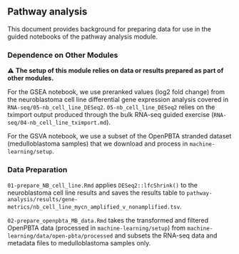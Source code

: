 ## Pathway analysis

This document provides background for preparing data for use in the guided notebooks of the pathway analysis module.

### Dependence on Other Modules

⚠️   **The setup of this module relies on data or results prepared as part of other modules.**

For the GSEA notebook, we use preranked values (log2 fold change) from the neuroblastoma cell line differential gene expression analysis covered in `RNA-seq/05-nb_cell_line_DESeq2`.
`05-nb_cell_line_DESeq2` relies on the tximport output produced through the bulk RNA-seq guided exercise (`RNA-seq/04-nb_cell_line_tximport.md`).

For the GSVA notebook, we use a subset of the OpenPBTA stranded dataset (medulloblastoma samples) that we download and process in `machine-learning/setup`.

### Data Preparation

`01-prepare_NB_cell_line.Rmd` applies `DESeq2::lfcShrink()` to the neuroblastoma cell line results and saves the results table to `pathway-analysis/results/gene-metrics/nb_cell_line_mycn_amplified_v_nonamplified.tsv`.

`02-prepare_openpbta_MB_data.Rmd` takes the transformed and filtered OpenPBTA data (processed in `machine-learning/setup`) from `machine-learning/data/open-pbta/processed` and subsets the RNA-seq data and metadata files to medulloblastoma samples only.